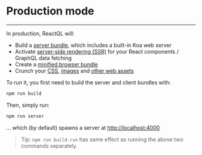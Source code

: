 # Production mode

---
In production, ReactQL will:

- Build a [server bundle](/bundling/server.md), which includes a built-in Koa web server
- Activate [server-side rendering (SSR)](/ssr/README.md) for your React components / GraphQL data fetching
- Create a [minified browser bundle](/bundling/production.md)
- Crunch your [CSS](/bundling/css.md), [images](/bundling/images.md) and [other web assets](/bundling/fonts.md)

To run it, you first need to build the server and client bundles with:

```bash
npm run build
```

Then, simply run:

```bash
npm run server
```

... which (by default) spawns a server at [http://localhost:4000](http://localhost:4000)

> Tip: `npm run build-run` has same effect as running the above two commands separately.
